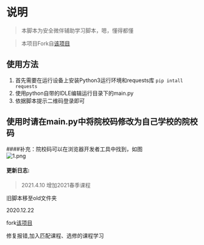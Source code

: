 # 说明
> 本脚本为安全微伴辅助学习脚本，嗯，懂得都懂

> 本项目Fork自[该项目](https://github.com/WeiYuanStudio/AutoWeiBan)



## 使用方法

1. 首先需要在运行设备上安装Python3运行环境和requests库
`pip intall requests`
2. 使用python自带的IDLE编辑运行目录下的main.py
3. 依据脚本提示二维码登录即可

## 使用时请在main.py中将院校码修改为自己学校的院校码
####补充：院校码可以在浏览器开发者工具中找到，如图  
![1.png](https://i.loli.net/2020/12/22/43JENwBjQIHiFqh.png)

#### 更新日志:
> 2021.4.10
增加2021春季课程

旧脚本移至old文件夹

2020.12.22

fork[该项目](https://github.com/WeiYuanStudio/AutoWeiBan)

修复报错,加入匹配课程、选修的课程学习  